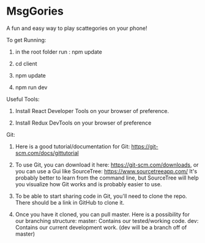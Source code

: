 # MsgGories
A fun and easy way to play scattegories on your phone!

To get Running:
1. in the root folder run : npm update

1. cd client 

1. npm update

1. npm run dev

Useful Tools:
1. Install React Developer Tools on your browser of preference.

1. Install Redux DevTools on your browser of preference

Git:
1. Here is a good tutorial/documentation for Git: https://git-scm.com/docs/gittutorial

1. To use Git, you can download it here: https://git-scm.com/downloads, 
or you can use a Gui like SourceTree: https://www.sourcetreeapp.com/
It's probably better to learn from the command line, but SourceTree will help you visualize how Git works and is probably easier to use.

1. To be able to start sharing code in Git, you'll need to clone the repo. There should be a link in GitHub to clone it.

1. Once you have it cloned, you can pull master.
   Here is a possibility for our branching structure:
master: Contains our tested/working code.
dev: Contains our current development work. (dev will be a branch off of master)